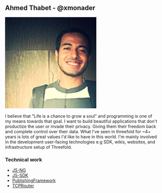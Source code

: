 ## Ahmed Thabet - @xmonader

![](img/ahmed_thabet.jpg)

I believe that "Life is a chance to grow a soul" and programming is one of my means towards that goal. I want to build beautiful applications that don't productize the user or invade their privacy. Giving them their freedom back and complete control over their data. What I've seen in threefold for ~4+ years is lots of great values I'd like to have in this world. I'm mainly involved in the development user-facing technologies e.g SDK, wikis, websites, and infrastructure setup of Threefold.

### Technical work
- [JS-NG](https://github.com/threefoldtech/js-ng)
- [JS-SDK](https://github.com/threefoldtech/js-sdk)
- [PublishingFramework](https://github.com/crystaluniverse/publishingtools)
- [TCPRouter](https://github.com/threefoldtech/tcprouter)